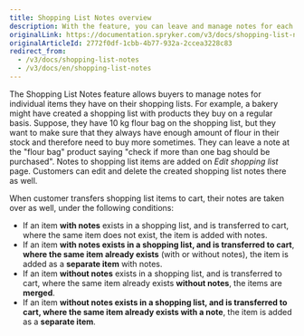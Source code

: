 ```yaml
---
title: Shopping List Notes overview
description: With the feature, you can leave and manage notes for each item in the order.
originalLink: https://documentation.spryker.com/v3/docs/shopping-list-notes
originalArticleId: 2772f0df-1cbb-4b77-932a-2ccea3228c83
redirect_from:
  - /v3/docs/shopping-list-notes
  - /v3/docs/en/shopping-list-notes
---
```


The Shopping List Notes feature allows buyers to manage notes for individual items they have on their shopping lists. For example, a bakery might have created a shopping list with products they buy on a regular basis. Suppose, they have 10 kg flour bag on the shopping list, but they want to make sure that they always have enough amount of flour in their stock and therefore need to buy more sometimes. They can leave a note at the "flour bag" product saying "check if more than one bag should be purchased". Notes to shopping list items are added on *Edit shopping list* page. Customers can edit and delete the created shopping list notes there as well.

When customer transfers shopping list items to cart, their notes are taken over as well, under the following conditions:

* If an item **with notes** exists in a shopping list, and is transferred to cart, where the same item does not exist, the item is added with notes.
* If an item **with notes exists in a shopping list, and is transferred to cart**, **where the same item already exists** (with or without notes), the item is added as a **separate item** with notes.
* If an item **without notes** exists in a shopping list, and is transferred to cart, where the same item already exists **without notes**, the items are **merged**.
* If an item **without notes exists in a shopping list, and is transferred to cart, where the same item already exists with a note**, the item is added as a **separate item**.
